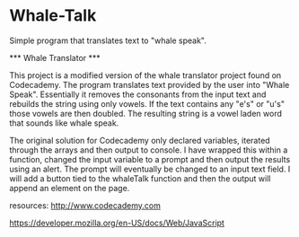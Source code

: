 # Whale-Talk
Simple program that translates text to "whale speak".

*** Whale Translator ***

This project is a modified version of the whale translator project found on Codecademy. The program translates text provided by the user into "Whale Speak". Essentially it removes the consonants from the input text and rebuilds the string using only vowels. If the text contains any "e's" or "u's" those vowels are then doubled. The resulting string is a vowel laden word that sounds like whale speak.

The original solution for Codecademy only declared variables, iterated through the arrays and then output to console. I have wrapped this within a function, changed the input variable to a prompt and then output the results using an alert. The prompt will eventually be changed to an input text field. I will add a button tied to the whaleTalk function and then the output will append an element on the page.

resources:
http://www.codecademy.com

https://developer.mozilla.org/en-US/docs/Web/JavaScript
